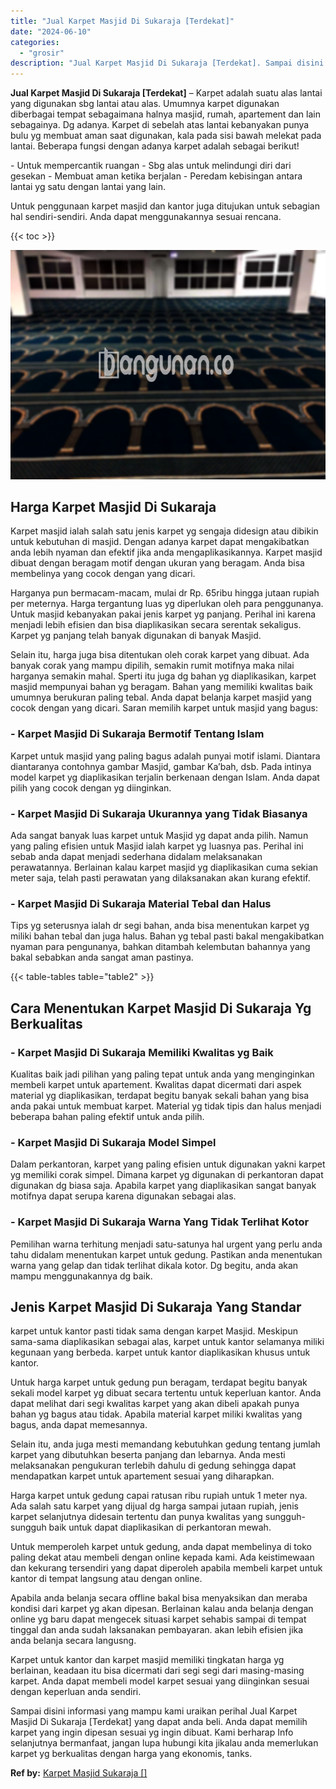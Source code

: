 ```yaml
---
title: "Jual Karpet Masjid Di Sukaraja [Terdekat]"
date: "2024-06-10"
categories: 
  - "grosir"
description: "Jual Karpet Masjid Di Sukaraja [Terdekat]. Sampai disini informasi yang mampu kami uraikan perihal Jual Karpet Masjid Di Sukaraja [Terdekat] yang dapat and..."
---
```


**Jual Karpet Masjid Di Sukaraja \[Terdekat\]** – Karpet adalah suatu alas lantai yang digunakan sbg lantai atau alas. Umumnya karpet digunakan diberbagai tempat sebagaimana halnya masjid, rumah, apartement dan lain sebagainya. Dg adanya. Karpet di sebelah atas lantai kebanyakan punya bulu yg membuat aman saat digunakan, kala pada sisi bawah melekat pada lantai. Beberapa fungsi dengan adanya karpet adalah sebagai berikut!

\- Untuk mempercantik ruangan - Sbg alas untuk melindungi diri dari gesekan - Membuat aman ketika berjalan - Peredam kebisingan antara lantai yg satu dengan lantai yang lain.

Untuk penggunaan karpet masjid dan kantor juga ditujukan untuk sebagian hal sendiri-sendiri. Anda dapat menggunakannya sesuai rencana.

{{< toc >}}

![Jual Karpet Masjid Di Sukaraja [Terdekat]](/images/grosir-karpet-murah-66.png)

## Harga Karpet Masjid Di Sukaraja

Karpet masjid ialah salah satu jenis karpet yg sengaja didesign atau dibikin untuk kebutuhan di masjid. Dengan adanya karpet dapat mengakibatkan anda lebih nyaman dan efektif jika anda mengaplikasikannya. Karpet masjid dibuat dengan beragam motif dengan ukuran yang beragam. Anda bisa membelinya yang cocok dengan yang dicari.

Harganya pun bermacam-macam, mulai dr Rp. 65ribu hingga jutaan rupiah per meternya. Harga tergantung luas yg diperlukan oleh para penggunanya. Untuk masjid kebanyakan pakai jenis karpet yg panjang. Perihal ini karena menjadi lebih efisien dan bisa diaplikasikan secara serentak sekaligus. Karpet yg panjang telah banyak digunakan di banyak Masjid.

Selain itu, harga juga bisa ditentukan oleh corak karpet yang dibuat. Ada banyak corak yang mampu dipilih, semakin rumit motifnya maka nilai harganya semakin mahal. Sperti itu juga dg bahan yg diaplikasikan, karpet masjid mempunyai bahan yg beragam. Bahan yang memiliki kwalitas baik umumnya berukuran paling tebal. Anda dapat belanja karpet masjid yang cocok dengan yang dicari. Saran memilih karpet untuk masjid yang bagus:

### \- Karpet Masjid Di Sukaraja Bermotif Tentang Islam

Karpet untuk masjid yang paling bagus adalah punyai motif islami. Diantara diantaranya contohnya gambar Masjid, gambar Ka’bah, dsb. Pada intinya model karpet yg diaplikasikan terjalin berkenaan dengan Islam. Anda dapat pilih yang cocok dengan yg diinginkan.

### \- Karpet Masjid Di Sukaraja Ukurannya yang Tidak Biasanya

Ada sangat banyak luas karpet untuk Masjid yg dapat anda pilih. Namun yang paling efisien untuk Masjid ialah karpet yg luasnya pas. Perihal ini sebab anda dapat menjadi sederhana didalam melaksanakan perawatannya. Berlainan kalau karpet masjid yg diaplikasikan cuma sekian meter saja, telah pasti perawatan yang dilaksanakan akan kurang efektif.

### \- Karpet Masjid Di Sukaraja Material Tebal dan Halus

Tips yg seterusnya ialah dr segi bahan, anda bisa menentukan karpet yg miliki bahan tebal dan juga halus. Bahan yg tebal pasti bakal mengakibatkan nyaman para pengunanya, bahkan ditambah kelembutan bahannya yang bakal sebabkan anda sangat aman pastinya.

{{< table-tables table="table2" >}}

## Cara Menentukan Karpet Masjid Di Sukaraja Yg Berkualitas

### \- Karpet Masjid Di Sukaraja Memiliki Kwalitas yg Baik

Kualitas baik jadi pilihan yang paling tepat untuk anda yang menginginkan membeli karpet untuk apartement. Kwalitas dapat dicermati dari aspek material yg diaplikasikan, terdapat begitu banyak sekali bahan yang bisa anda pakai untuk membuat karpet. Material yg tidak tipis dan halus menjadi beberapa bahan paling efektif untuk anda pilih.

### \- Karpet Masjid Di Sukaraja Model Simpel

Dalam perkantoran, karpet yang paling efisien untuk digunakan yakni karpet yg memiliki corak simpel. Dimana karpet yg digunakan di perkantoran dapat digunakan dg biasa saja. Apabila karpet yang diaplikasikan sangat banyak motifnya dapat serupa karena digunakan sebagai alas.

### \- Karpet Masjid Di Sukaraja Warna Yang Tidak Terlihat Kotor

Pemilihan warna terhitung menjadi satu-satunya hal urgent yang perlu anda tahu didalam menentukan karpet untuk gedung. Pastikan anda menentukan warna yang gelap dan tidak terlihat dikala kotor. Dg begitu, anda akan mampu menggunakannya dg baik.

## Jenis Karpet Masjid Di Sukaraja Yang Standar

karpet untuk kantor pasti tidak sama dengan karpet Masjid. Meskipun sama-sama diaplikasikan sebagai alas, karpet untuk kantor selamanya miliki kegunaan yang berbeda. karpet untuk kantor diaplikasikan khusus untuk kantor.

Untuk harga karpet untuk gedung pun beragam, terdapat begitu banyak sekali model karpet yg dibuat secara tertentu untuk keperluan kantor. Anda dapat melihat dari segi kwalitas karpet yang akan dibeli apakah punya bahan yg bagus atau tidak. Apabila material karpet miliki kwalitas yang bagus, anda dapat memesannya.

Selain itu, anda juga mesti memandang kebutuhkan gedung tentang jumlah karpet yang dibutuhkan beserta panjang dan lebarnya. Anda mesti melaksanakan pengukuran terlebih dahulu di gedung sehingga dapat mendapatkan karpet untuk apartement sesuai yang diharapkan.

Harga karpet untuk gedung capai ratusan ribu rupiah untuk 1 meter nya. Ada salah satu karpet yang dijual dg harga sampai jutaan rupiah, jenis karpet selanjutnya didesain tertentu dan punya kwalitas yang sungguh-sungguh baik untuk dapat diaplikasikan di perkantoran mewah.

Untuk memperoleh karpet untuk gedung, anda dapat membelinya di toko paling dekat atau membeli dengan online kepada kami. Ada keistimewaan dan kekurang tersendiri yang dapat diperoleh apabila membeli karpet untuk kantor di tempat langsung atau dengan online.

Apabila anda belanja secara offline bakal bisa menyaksikan dan meraba kondisi dari karpet yg akan dipesan. Berlainan kalau anda belanja dengan online yg baru dapat mengecek situasi karpet sehabis sampai di tempat tinggal dan anda sudah laksanakan pembayaran. akan lebih efisien jika anda belanja secara langusng.

Karpet untuk kantor dan karpet masjid memiliki tingkatan harga yg berlainan, keadaan itu bisa dicermati dari segi segi dari masing-masing karpet. Anda dapat membeli model karpet sesuai yang diinginkan sesuai dengan keperluan anda sendiri.

Sampai disini informasi yang mampu kami uraikan perihal Jual Karpet Masjid Di Sukaraja \[Terdekat\] yang dapat anda beli. Anda dapat memilih karpet yang ingin dipesan sesuai yg ingin dibuat. Kami berharap Info selanjutnya bermanfaat, jangan lupa hubungi kita jikalau anda memerlukan karpet yg berkualitas dengan harga yang ekonomis, tanks.

**Ref by:**  [Karpet Masjid Sukaraja []](https://id.wikipedia.org/wiki/Karpet)
